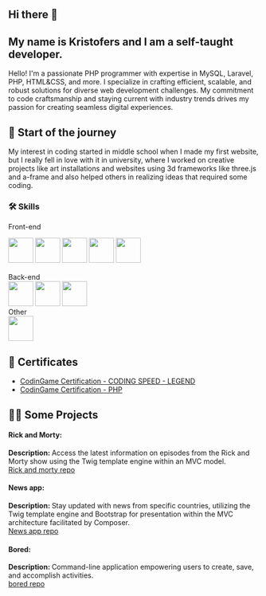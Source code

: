 ## Hi there 👋 
## My name is Kristofers and I am a self-taught developer.
Hello! I'm a passionate PHP programmer with expertise in MySQL, Laravel, PHP, HTML&CSS, and more. I specialize in crafting efficient, scalable, and robust solutions for diverse web development challenges. My commitment to code craftsmanship and staying current with industry trends drives my passion for creating seamless digital experiences. 

## 🚀 Start of the journey
My interest in coding started in middle school when I made my first website, but I really fell in love with it in university, where I worked on creative projects like art installations and websites using 3d frameworks like three.js and a-frame and also helped others in realizing ideas that required some coding.

### 🛠 Skills<br>
Front-end<br>
<div style="display=inline-flex">
<img src='https://cdn.jsdelivr.net/gh/devicons/devicon/icons/html5/html5-plain.svg' height=50px width=50px viewBox="0 0 50 50">
<img src='https://cdn.jsdelivr.net/gh/devicons/devicon/icons/css3/css3-plain.svg' height=50px width=50px >
<img src='https://cdn.jsdelivr.net/gh/devicons/devicon/icons/javascript/javascript-plain.svg' height=50px width=50px >
  <img src='https://cdn.jsdelivr.net/gh/devicons/devicon/icons/typescript/typescript-plain.svg' height=50px width=50px >
<img src='https://cdn.jsdelivr.net/gh/devicons/devicon/icons/bootstrap/bootstrap-plain.svg' height=50px width=50px >

</div>
<br>
Back-end<br>
<div style="display=inline-flex">
<img src='https://cdn.jsdelivr.net/gh/devicons/devicon/icons/php/php-plain.svg' height=50px width=50px >
<img src='https://cdn.jsdelivr.net/gh/devicons/devicon/icons/laravel/laravel-plain.svg' height=50px width=50px >
  <img src='https://cdn.jsdelivr.net/gh/devicons/devicon/icons/mysql/mysql-plain.svg' height=50px width=50px >
</div>
Other<br>
<div style="display=inline-flex">
<img src='https://cdn.jsdelivr.net/gh/devicons/devicon/icons/git/git-plain.svg' height=50px width=50px >
</div>

## 📖 Certificates
<ul>
<li><a href="https://www.codingame.com/certification/tqDP-wdlP6KSDSNr_hsS6g">CodinGame Certification - CODING SPEED - LEGEND</a></li>
<li><a href="https://www.codingame.com/certification/x2eelA16lUfUirVNClWD4A" >CodinGame Certification - PHP</a></li>
</ul>

## 👨‍💻 Some Projects

#### Rick and Morty:
<b>Description: </b>Access the latest information on episodes from the Rick and Morty show using the Twig
template engine within an MVC model.</br>
<a href="">Rick and morty repo</a>
</br>
#### News app:
<b>Description: </b>Stay updated with news from specific countries, utilizing the Twig template engine and Bootstrap for presentation within the
MVC architecture facilitated by Composer.</br>
<a href="">News app repo</a>
</br>
#### Bored:
<b>Description: </b>Command-line application empowering users
to create, save, and accomplish activities.</br>
<a href="">bored repo</a>


